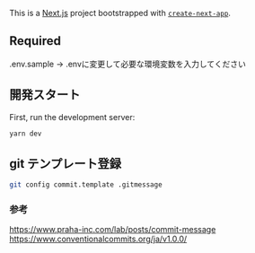 This is a [Next.js](https://nextjs.org/) project bootstrapped with [`create-next-app`](https://github.com/vercel/next.js/tree/canary/packages/create-next-app).

## Required

.env.sample → .envに変更して必要な環境変数を入力してください

## 開発スタート

First, run the development server:

```bash
yarn dev
```

## git テンプレート登録

```bash
git config commit.template .gitmessage
```

### 参考

https://www.praha-inc.com/lab/posts/commit-message
https://www.conventionalcommits.org/ja/v1.0.0/




